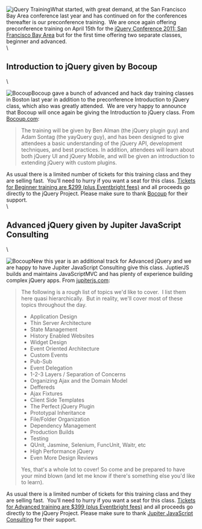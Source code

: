 ![](http://blog.jquery.com/wp-content/uploads/2011/02/jQueryTraining.jpg "jQuery Training")What
started, with great demand, at the San Francisco Bay Area conference
last year and has continued on for the conferences thereafter is our
preconference training.  We are once again offering preconference
training on April 15th for the [jQuery Conference 2011: San Francisco
Bay Area](http://events.jquery.org) but for the first time offering two
separate classes, beginner and advanced. \
\

Introduction to jQuery given by Bocoup
--------------------------------------

\

![Bocoup](http://static.jquery.com/events/2011/sf-bay-area/assets/images/logos/bocoup-horizontal-200.png)Bocoup
gave a bunch of advanced and hack day training classes in Boston last
year in addition to the preconference Introduction to jQuery class,
which also was greatly attended.  We are very happy to announce that
Bocoup will once again be giving the Introduction to jQuery class. From
[Bocoup.com](http://weblog.bocoup.com/training-jquery-san-francisco/comment-page-1):

> The training will be given by Ben Alman (the jQuery plugin guy) and
> Adam Sontag (the yayQuery guy), and has been designed to give
> attendees a basic understanding of the jQuery API, development
> techniques, and best practices. In addition, attendees will learn
> about both jQuery UI and jQuery Mobile, and will be given an
> introduction to extending jQuery with custom plugins.

As usual there is a limited number of tickets for this training class
and they are selling fast.  You’ll need to hurry if you want a seat for
this class. [Tickets for Beginner training are \$299 (plus Eventbright
fees)](http://events.jquery.org/2011/sf-bay-area/register/#training) and
all proceeds go directly to the jQuery Project. Please make sure to
thank [Bocoup](http://bocoup.com/) for their support. \
\

Advanced jQuery given by Jupiter JavaScript Consulting
------------------------------------------------------

\

![Bocoup](http://static.jquery.com/events/2011/sf-bay-area/assets/images/logos/jupiterit-updated.png)New
this year is an additional track for Advanced jQuery and we are happy to
have Jupiter JavaScript Consulting give this class. JuptierJS builds and
maintains JavaScriptMVC and has plenty of experience building complex
jQuery apps. From
[jupiterjs.com](http://jupiterjs.com/#news/advanced-jquery-training-at-sf-jquery-conf-2011):

> The following is a rough list of topics we'd like to cover.  I list
> them here quasi hierarchically.  But in reality, we'll cover most of
> these topics throughout the day.
>
> -   Application Design
> -   Thin Server Architecture
> -   State Management
> -   History Enabled Websites
> -   Widget Design
> -   Event Oriented Architecture
> -   Custom Events
> -   Pub-Sub
> -   Event Delegation
> -   1-2-3 Layers / Separation of Concerns
> -   Organizing Ajax and the Domain Model
> -   Deffereds
> -   Ajax Fixtures
> -   Client Side Templates
> -   The Perfect jQuery Plugin
> -   Prototypal Inheritance
> -   File/Folder Organization
> -   Dependency Management
> -   Production Builds
> -   Testing
> -   QUnit, Jasmine, Selenium, FuncUnit, Waitr, etc
> -   High Performance jQuery
> -   Even More Design Reviews
>
> Yes, that's a whole lot to cover! So come and be prepared to have your
> mind blown (and let me know if there's something else you'd like to
> learn).

As usual there is a limited number of tickets for this training class
and they are selling fast.  You’ll need to hurry if you want a seat for
this class. [Tickets for Advanced training are \$399 (plus Eventbright
fees)](http://events.jquery.org/2011/sf-bay-area/register/#training) and
all proceeds go directly to the jQuery Project. Please make sure to
thank [Jupiter JavaScript Consulting](http://jupiterjs.com/) for their
support.
